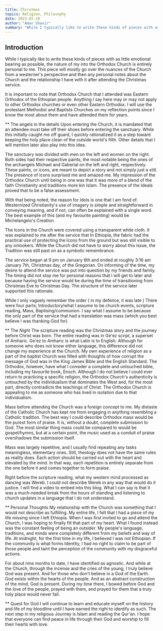 ```yaml
---
title: Chirstmas
topics: Religion, Philosophy
date: 2023-01-10
author: "Amar Shavir"
summary: "While I typically like to write these kinds of pieces with as little emotional bearing as possible, the nature of my into the Orthodox Church is entirely personal to me."
---
```


## Introduction
While I typically like to write these kinds of pieces with as little emotional bearing as possible, the nature of my into the Orthodox Church is entirely personal to me. This piece will mostly go over the nuances of the Church from a westerner's perspective and then any personal notes about the Church and the relationship I have with it after attending the Christmas service.

It is important to note that Orthodox Church that I attended was Eastern Orthodox of the Ethiopian people. Anything I say here may or may not apply to other Orthodox churches or even other Eastern Orthodox. I will use the protestant Methodist and Baptists Churches on my reflection points since I know the most about them and have attended them for years.

** The angels in the details
Upon entering the Church, it is mandated that an attendee must take off their shoes before entering the sanctuary. While this initially caught me off guard, I quickly rationalized it as a step toward keeping the holy place clean of the outside world's filth. Other details that I will mention later also play into this idea.

The sanctuary was divided with men on the left and women on the right. Both sides had their respective paints, the most notable being the ones of the archangels Michael and Gaberial on the left and right, respectively. These paints, or icons, are meant to depict a story and not simply just a still. The presence of icons surprised me and amazed me. My impression of the Orthodox Church until being in one was that it was more of a blend of the faith Christianity and traditions more kin Islam. The presence of the Ideals proved that to be a false assessment.

With that being noted, the reason for Idols is one that I am fond of. Westernized Christianity's use of imagery is simple and straightforward in conveying meaning, and if not, can often be explained with a single word. The best example of this (and my favourite painting) would be Michelangelo's Creation.

The Icons in the Church were covered using a transparent white cloth. It was explained to me after the service that In Ethiopia, the fabric had the practical use of protecting the Icons from the ground but was still visible to any onlookers. While the Church did not have to worry about this issue, the Tradition was still past on as a symbolic remembrance.

The service began at 9 pm on January 6th and ended at roughly 3:16 am January 7th, Christmas day, of the Gregorian. On informing of the time, my desire to attend the service was put into question by my friends and family. The timing did not stop me for personal reasons that I will get to later and because having the service would be during the time of transitioning from Christmas Eve to Christmas Day. The structure of the service later supported this rationale.

While I only vaguely remember the order ( in my defence, it was late )
There were four parts; Introductory/what I assume to be church events, scripture reading, Mass, Baptising/communion. I say what I assume to be because the only part of the service that had a translation was mass (which you best believe I was thanking God for).

** The Night
The scripture reading was the Christmas story and the journey before Christ was born. The entire reading was in Ge'ez script, a superset of Amharic. Ge'ez to Amharic is what Latin is to English. Although for someone who does not know either language, this difference did not change my experience at the Church. My own experience of religion as a part of the baptist Church was filled with thoughts of how corrupt the message of God was in the King James Bible and the English Standard. The Orthodox, however, have what I consider a complete and untouched bible, including my favourite book, Enoch. Although I do not believe I could ever return to practicing a specific religion, the Orthodox Church's authenticity is untouched by the individualism that dominates the West and, for the most part, directly contradicts the teachings of Christ. The Orthodox Church is appealing to me as someone who has lived in isolation due to that individualism.

Mass before attending the Church was a foreign concept to me. My distaste of the Catholic Church has kept me from engaging in anything resembling a Catholic tradition. The best way I could describe Orthodox mass would be the purest form of praise. It is, without a doubt, complete submission to God. The most similar thing mass could be compared to would be gospel/hymns, but at a certain point, the music used as a conduit of praise overshadows the submission itself.

Mass was largely repetitive, and I usually find repeating any tasks meaningless, elementary ones. Still, theology does not have the same rules as reality does. Each action should be carried out with the heart and elevated by the mind. In that way, each repetition is entirely separate from the one before it and comes together to form praise.

Right before the scripture reading, what my western mind processed as dancing was Wereb. I could not describe Wereb in any way that would do it justice. I will find a video to embed into this blog. What I can say is that it was a much-needed break from the hours of standing and listening to church updates in a language that I do not understand.

** Personal Thoughts
My relationship with the Church was something that I would not describe as fulfilling. My entire life, I felt that I had a piece of my life missing since I left Ethiopia. When I was first invited to go and attend the Church, I was hoping to finally fill that part of my heart. What I found instead was the constant feeling of being an outsider. My people's language, traditions, and minds were completely different from my beliefs and way of life. At midnight, for the first time in my life, I believed I was not Ethiopian. If the community is what forms Identity, I had no right to claim to be part of those people and taint the perception of the community with my disgraceful actions.

For about nine months to date, I have identified as agnostic. And while at the Church, through the incense and the cries of the young, I truly believe God was present. And for those who don't believe in a God of the Earth. God exists within the hearts of the people. And as an abstract construction of the mind, God is present. During my time there, I bowed before God and the love of the people, prayed with them, and prayed for them that a truly holy place would never fall.


** Quest for God
I will continue to learn and educate myself on the history and life of my bloodline until I have earned the right to identify as such. The next step in my religious Journey is Islam and reading the Qur'an. I hope that everyone can find peace in life through their God and worship to fill their hearts with love.
